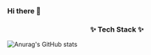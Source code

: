 ### Hi there 👋
<h3 align="center">✨ Tech Stack ✨</h3>

![Anurag's GitHub stats](https://github-readme-stats.vercel.app/api?username=dvp-tae&show_icons=true&theme=radical)

<!--
**dvp-tae/dvp-tae** is a ✨ _special_ ✨ repository because its `README.md` (this file) appears on your GitHub profile.

Here are some ideas to get you started:

- 🔭 I’m currently working on ...
- 🌱 I’m currently learning ...
- 👯 I’m looking to collaborate on ...
- 🤔 I’m looking for help with ...
- 💬 Ask me about ...
- 📫 How to reach me: ...
- 😄 Pronouns: ...
- ⚡ Fun fact: ...
-->
